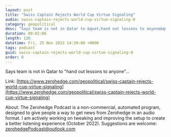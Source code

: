 ```yaml
---
layout: post
title: "Swiss Captain Rejects World Cup Virtue Signaling"
audio: swiss-captain-rejects-world-cup-virtue-signaling-0
category: geopolitical
desc: "Says team is not in Qatar to &quot;hand out lessons to anyone&quot;..."
duration: 00:02:06
length: 126
datetime: Fri, 25 Nov 2022 14:20:00 +0000
tags: podcast
guid: swiss-captain-rejects-world-cup-virtue-signaling-0
order: 0
---
```

Says team is not in Qatar to &quot;hand out lessons to anyone&quot;...

Link: [https://www.zerohedge.com/geopolitical/swiss-captain-rejects-world-cup-virtue-signaling](https://www.zerohedge.com/geopolitical/swiss-captain-rejects-world-cup-virtue-signaling)

About: The Zerohedge Podcast is a non-commercial, automated program, designed to give people a way to get news from Zerohedge in an audio format.  I am actively working on tweaking and improving the setup to create a better listening experience (October 2022).  Suggestions are welcome: [zerohedgePodcast@outlook.com](mailto:zerohedgePodcast@outlook.com)